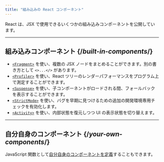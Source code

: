 ```yaml
---
title: "組み込みの React コンポーネント"
---
```


<Intro>

React は、JSX で使用できるいくつかの組み込みコンポーネントを公開しています。

</Intro>

---

## 組み込みコンポーネント {/*built-in-components*/}

* [`<Fragment>`](/reference/react/Fragment) を使い、複数の JSX ノードをまとめることができます。別の書き方として `<>...</>` があります。
* [`<Profiler>`](/reference/react/Profiler) を使い、React ツリーのレンダーパフォーマンスをプログラム上で測定することができます。
* [`<Suspense>`](/reference/react/Suspense) を使い、子コンポーネントがロードされる間、フォールバックを表示することができます。
* [`<StrictMode>`](/reference/react/StrictMode) を使い、バグを早期に見つけるための追加の開発環境専用チェックを有効化します。
* [`<Activity>`](/reference/react/Activity) を使い、内部状態を復元しつつ UI の表示状態を切り替えます。

---

## 自分自身のコンポーネント {/*your-own-components*/}

JavaScript 関数として[自分自身のコンポーネントを定義](/learn/your-first-component)することもできます。
